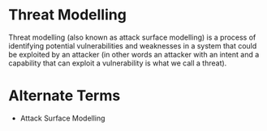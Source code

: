 # Threat Modelling

Threat modelling (also known as attack surface modelling) is a process of identifying potential vulnerabilities and weaknesses in a system that could be exploited by an attacker (in other words an attacker with an intent and a capability that can exploit a vulnerability is what we call a threat).

# Alternate Terms

* Attack Surface Modelling
